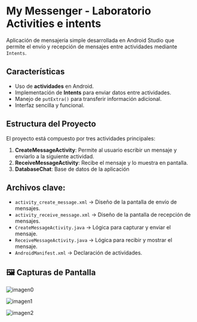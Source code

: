 # My Messenger - Laboratorio Activities e intents

Aplicación de mensajería simple desarrollada en Android Studio que permite el envío y recepción de mensajes entre actividades mediante `Intents`.

## Características
- Uso de **actividades** en Android.
- Implementación de **Intents** para enviar datos entre actividades.
- Manejo de `putExtra()` para transferir información adicional.
- Interfaz sencilla y funcional.

## Estructura del Proyecto
El proyecto está compuesto por tres actividades principales:
1. **CreateMessageActivity**: Permite al usuario escribir un mensaje y enviarlo a la siguiente actividad.
2. **ReceiveMessageActivity**: Recibe el mensaje y lo muestra en pantalla.
3. **DatabaseChat**: Base de datos de la aplicación

## Archivos clave:
- `activity_create_message.xml` → Diseño de la pantalla de envío de mensajes.
- `activity_receive_message.xml` → Diseño de la pantalla de recepción de mensajes.
- `CreateMessageActivity.java` → Lógica para capturar y enviar el mensaje.
- `ReceiveMessageActivity.java` → Lógica para recibir y mostrar el mensaje.
- `AndroidManifest.xml` → Declaración de actividades.

## 🖼️ Capturas de Pantalla
![imagen0](0.jpg)

![imagen1](1.png)

![imagen2](2.png)

